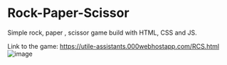 # Rock-Paper-Scissor
Simple rock, paper , scissor game build with HTML, CSS and JS.

Link to the game: https://utile-assistants.000webhostapp.com/RCS.html
![image](https://github.com/BickeyManandhar/Rock-Paper-Scissor/assets/32465801/7cbdbb2c-b1fb-4a61-8dde-6511cc8129b3)
